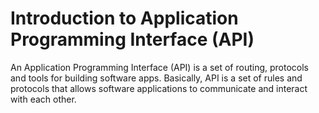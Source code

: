 # Introduction to Application Programming Interface (API)

An Application Programming Interface (API) is a set of routing, protocols and tools for building software apps. Basically, API is a set of rules and protocols that allows software applications to communicate and interact with each other.
